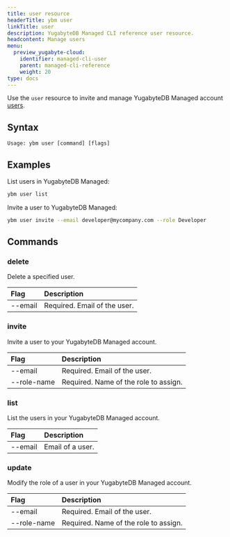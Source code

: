 ```yaml
---
title: user resource
headerTitle: ybm user
linkTitle: user
description: YugabyteDB Managed CLI reference user resource.
headcontent: Manage users
menu:
  preview_yugabyte-cloud:
    identifier: managed-cli-user
    parent: managed-cli-reference
    weight: 20
type: docs
---
```


Use the `user` resource to invite and manage YugabyteDB Managed account [users](../../../../cloud-admin/manage-access/).

## Syntax

```text
Usage: ybm user [command] [flags]
```

## Examples

List users in YugabyteDB Managed:

```sh
ybm user list
```

Invite a user to YugabyteDB Managed:

```sh
ybm user invite --email developer@mycompany.com --role Developer
```

## Commands

### delete

Delete a specified user.

| Flag | Description |
| :--- | :--- |
| --email | Required. Email of the user. |

### invite

Invite a user to your YugabyteDB Managed account.

| Flag | Description |
| :--- | :--- |
| --email | Required. Email of the user. |
| --role-name | Required. Name of the role to assign. |

### list

List the users in your YugabyteDB Managed account.

| Flag | Description |
| :--- | :--- |
| --email | Email of a user. |

### update

Modify the role of a user in your YugabyteDB Managed account.

| Flag | Description |
| :--- | :--- |
| --email | Required. Email of the user. |
| --role-name | Required. Name of the role to assign. |
